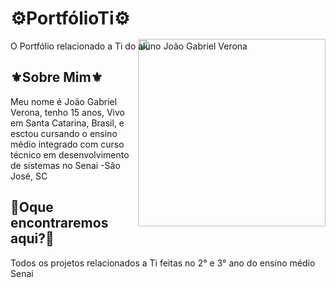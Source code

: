 
# ⚙️PortfólioTi⚙️
O Portfólio relacionado a Ti do aluno João Gabriel Verona
<img align="right" width="300px" style="margin-top:-20px" src="https://i.imgur.com/8yDEYRy.gif">

## ⚜️Sobre Mim⚜️


Meu nome é João Gabriel Verona, tenho 15 anos, Vivo em Santa Catarina, Brasil, e esctou cursando o ensino médio integrado com curso técnico em desenvolvimento de sistemas no Senai -São José, SC

## 📝Oque encontraremos aqui?📝
Todos os projetos relacionados a Ti feitas no 2° e 3° ano do ensino médio Senai

